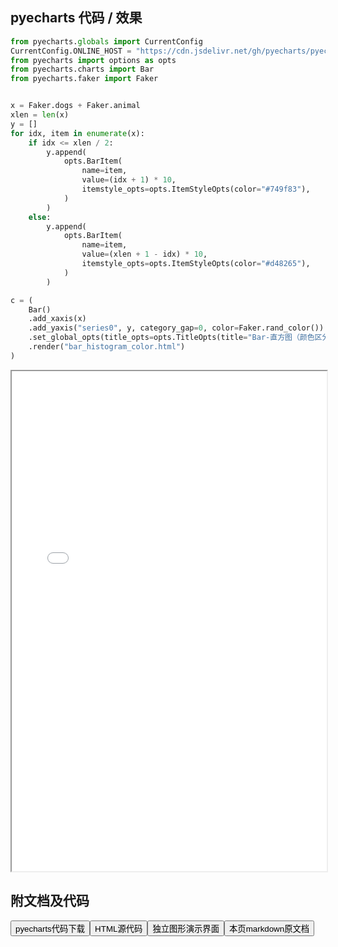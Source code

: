 
## pyecharts 代码 / 效果

```python
from pyecharts.globals import CurrentConfig
CurrentConfig.ONLINE_HOST = "https://cdn.jsdelivr.net/gh/pyecharts/pyecharts-assets@latest/assets/"
from pyecharts import options as opts
from pyecharts.charts import Bar
from pyecharts.faker import Faker


x = Faker.dogs + Faker.animal
xlen = len(x)
y = []
for idx, item in enumerate(x):
    if idx <= xlen / 2:
        y.append(
            opts.BarItem(
                name=item,
                value=(idx + 1) * 10,
                itemstyle_opts=opts.ItemStyleOpts(color="#749f83"),
            )
        )
    else:
        y.append(
            opts.BarItem(
                name=item,
                value=(xlen + 1 - idx) * 10,
                itemstyle_opts=opts.ItemStyleOpts(color="#d48265"),
            )
        )

c = (
    Bar()
    .add_xaxis(x)
    .add_yaxis("series0", y, category_gap=0, color=Faker.rand_color())
    .set_global_opts(title_opts=opts.TitleOpts(title="Bar-直方图（颜色区分）"))
    .render("bar_histogram_color.html")
)

```

<iframe width="100%" height="800px" src="/pyecharts/Bar/bar_histogram_color.html"></iframe>

## 附文档及代码

<a href="https://cdn.jsdelivr.net/gh/wfy-belief/python/docs/pyecharts/Bar/bar_histogram_color.py"><button class="mybutton">pyecharts代码下载</button></a><a href="https://cdn.jsdelivr.net/gh/wfy-belief/python/docs/pyecharts/Bar/bar_histogram_color.html"><button class="mybutton">HTML源代码</button></a><a href="https://python.wfyblog.cn/pyecharts/Bar/bar_histogram_color.html"><button class="mybutton">独立图形演示界面</button></a><a href="https://cdn.jsdelivr.net/gh/wfy-belief/python/docs/pyecharts/Bar/bar_histogram_color.md"><button class="mybutton">本页markdown原文档</button></a>